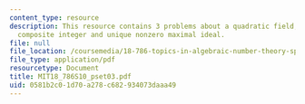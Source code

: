 ```yaml
---
content_type: resource
description: This resource contains 3 problems about a quadratic field, squarefree
  composite integer and unique nonzero maximal ideal.
file: null
file_location: /coursemedia/18-786-topics-in-algebraic-number-theory-spring-2010/0581b2c01d70a278c682934073daaa49_MIT18_786S10_pset03.pdf
file_type: application/pdf
resourcetype: Document
title: MIT18_786S10_pset03.pdf
uid: 0581b2c0-1d70-a278-c682-934073daaa49
---
```

